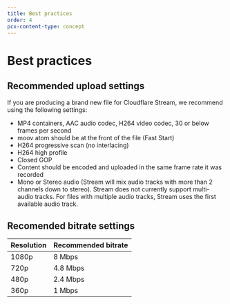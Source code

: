 ```yaml
---
title: Best practices
order: 4
pcx-content-type: concept
---
```


# Best practices

## Recommended upload settings

If you are producing a brand new file for Cloudflare Stream, we recommend using the following settings:

 - MP4 containers, AAC audio codec, H264 video codec, 30 or below frames per second
 - moov atom should be at the front of the file (Fast Start)
 - H264 progressive scan (no interlacing)
 - H264 high profile
 - Closed GOP
 - Content should be encoded and uploaded in the same frame rate it was recorded
 - Mono or Stereo audio (Stream will mix audio tracks with more than 2 channels down to stereo). Stream does not currently support multi-audio tracks. For files with multiple audio tracks, Stream uses the first available audio track.

## Recomended bitrate settings

<TableWrap>

Resolution  |  Recommended bitrate
------------|---------
1080p  |	8 Mbps
720p  |	4.8 Mbps
480p  |	2.4 Mbps
360p | 1 Mbps

</TableWrap>